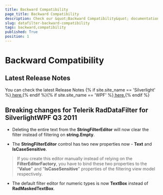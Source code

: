 ```yaml
---
title: Backward Compatibility
page_title: Backward Compatibility
description: Check our &quot;Backward Compatibility&quot; documentation article for the RadDataFilter WPF control.
slug: datafilter-backward-compatibility
tags: backward,compatibility
published: True
position: 1
---
```


# Backward Compatibility



## Latest Release Notes

You can check the latest Release Notes {% if site.site_name == 'Silverlight' %}[ here.](http://www.telerik.com/products/silverlight/whats-new/release_notes.aspx){% endif %}{% if site.site_name == 'WPF' %}[ here.](http://www.telerik.com/products/wpf/whats-new/release-history.aspx){% endif %}

##  Breaking changes for Telerik RadDataFilter for SilverlightWPF Q3 2011
      

* Deleting the entire text from the __StringFilterEditor__ will now clear the filter instead of filtering on __string.Empty__.
          

* The __StringFilterEditor__ control has two new properties now - __Text__ and __IsCaseSensitive__.
            

>If you create this editor manually instead of relying on the __FilterEditorFactory__, you have to bind these two properties to the "__Value__" and "__IsCaseSensitive__" properties of the filtering view model respectively.
              

* The default filter editor for numeric types is now __TextBox__ instead of __RadMaskedTextBox__.
          
